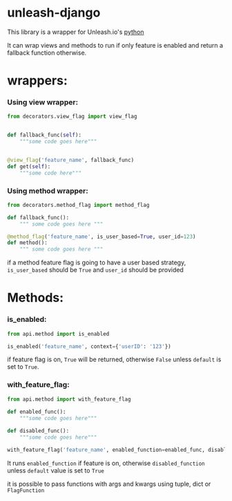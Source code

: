 # unleash-django

This library is a wrapper for Unleash.io's [python](https://docs.getunleash.io/sdks/python_sdk)

It can wrap views and methods to run if only feature is enabled and return a fallback function 
otherwise.

# wrappers:
### Using view wrapper:

```python
from decorators.view_flag import view_flag


def fallback_func(self):
    """some code goes here"""


@view_flag('feature_name', fallback_func)
def get(self):
    """some code here"""
```

### Using method wrapper:

```python
from decorators.method_flag import method_flag

def fallback_func():
    """ some code goes here """

@method_flag('feature_name', is_user_based=True, user_id=123)    
def method():
    """ some code goes here """
```

if a method feature flag is going to have a user based strategy, `is_user_based` should be 
`True` and `user_id` should be provided

# Methods:

### is_enabled:

```python
from api.method import is_enabled

is_enabled('feature_name', context={'userID': '123'})
```

if feature flag is on, `True` will be returned, otherwise `False` unless `default` is set to 
`True`.

### with_feature_flag:
```python
from api.method import with_feature_flag

def enabled_func():
    """some code goes here"""
    
def disabled_func():
    """some code goes here"""

with_feature_flag('feature_name', enabled_function=enabled_func, disabled_function=disabled_func)
```

It runs `enabled_function` if feature is on, otherwise `disabled_function` unless `default` 
value is set to `True`

it is possible to pass functions with args and kwargs using tuple, dict or `FlagFunction`
